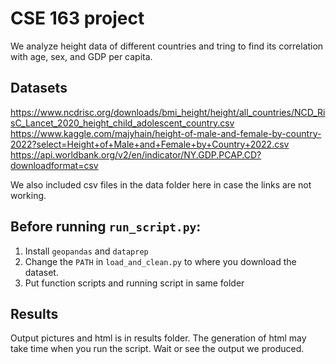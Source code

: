 # CSE 163 project
We analyze height data of different countries and tring to find its correlation with age, sex, and GDP per capita.

## Datasets
https://www.ncdrisc.org/downloads/bmi_height/height/all_countries/NCD_RisC_Lancet_2020_height_child_adolescent_country.csv
https://www.kaggle.com/majyhain/height-of-male-and-female-by-country-2022?select=Height+of+Male+and+Female+by+Country+2022.csv
https://api.worldbank.org/v2/en/indicator/NY.GDP.PCAP.CD?downloadformat=csv

We also included csv files in the data folder here in case the links are not working.

## Before running `run_script.py`:
1. Install `geopandas` and `dataprep`
2. Change the `PATH` in `load_and_clean.py` to where you download the dataset.
3. Put function scripts and running script in same folder

## Results
Output pictures and html is in results folder. The generation of html may take time when you run the script. Wait or see the output we produced.
